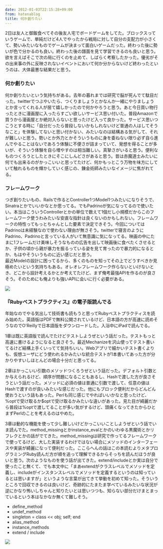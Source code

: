 ```yaml
---
date: 2012-01-03T22:15:28+09:00
from: hatenablog
title: 何か創りたい
---
```

2日は友人と御飯食べてその後友人宅でボードゲームをしてた。ブロックスっていうゲームで、単純だけど4人でやったから戦局に対して自分の支配力が小さくて、勢いみたいなものでゲームが決まって面白いゲームだった。終わった後に勢いが色で分かるのも良い。終わった後の譜面を見て学習できるのも良いと思う。欲を言えばそこで次の局に行くのを止めて、しばらく考察したかった。優劣がその出来事の外に反映されないイベントにおいて何か分からないけど終わったというのは、大体最悪な結果だと思う。

### 何か創りたい

何か創りたいという気持ちがある。去年の暮れまでは研究で脳が死んでて駄目だった。twitterでつぶやいたら、つくりましょうとかなんか一緒にやりましょうとか言ってくれる人が居て嬉しかったので何かやろうと思う。あと今日買い物行ったときに漫画屋に入ったらすごい欲しいサービス思い付いた。普段Amazonで買うから漫画屋とか絶対入らないと思ったけど入って良かった。サービス思いつこうとする時に「自分だったら普段しないかもしれないけど普通の人はしてそうなこと」を体験してないと思い付かない、みたいなのは結構ある気がして、それが難しいと思う。勢いとか外力とかそういうものに身を委ねない限り必ず自ら進んでやることはないであろう体験に不便さが詰まっていて、発想を得ることが多いが、そういう体験を自ら増やすのは相当難しい。真摯さがいると思う。便利なものつくろうとしたときにそこにしんどさがあると思う。昔は赤魔道士みたいに何でも出来るのがかっこいいと思ってたけど、何かもっとこう万物を味方にしていて触れるものを輝かしていく感じの、錬金術師みたいなイメージに焦がれてる。

### フレームワーク

つぎ創りたいもの、Railsで作るとController1つModel1つみたいになりそうで、Sinatraとかでいいかなとか思ってる。でもPadrinoが気になってるので使いたい。本当はこういうControllerとかの単位で数えて1個だし小規模だからこのフレームワーク使うわみたいな安直な指針は良くないのかもしれない。フレームワークの特性ってもっとちゃんとした要素で決定できそう。今回についてはPadrinoは未経験なので使わない理由が無さそう。twitterで寝言のようにPadrino、Padrinoと言っている人がいて無意識に気になってる。映画の中にたまに1フレームだけ美味しそうなものの広告を出して映画後に食べたくさせるとか、子供の頃から親が暴力を振るっている姿を見て育ったので暴力的になるとか、もはやそういうものに近い感じだと思う。  
最近Modelの設計に困ってるから、多くのものを知ってその上でどうすべきか見極めたいという気持ちもある。オレオレフレームワーク作らないといけないとき、どこから設計考えるかとか考えてたけど、まず俺考最強APIを作るのが良さそう。そのためにも俺よりも強いAPIに会いに行く必要がある。

![](http://dl.dropbox.com/u/5978869/image/20120103_222527.png)

### 『Rubyベストプラクティス』の電子版読んでる

年始なのでやる気出して技術書も読もうと思ってRubyベストプラクティスを読み始めた。英語版はPDFで無料公開されているけど、日本語の方が高速に読めそうなのでO'Reillyで日本語版をダウンロードした。入浴中にiPadで読んでる。

1章は既に英語版で読んでたけどテストしようぜという話だった。テストもっと高速に書けるようになると良さそう。最近Mechanizeを沢山使ってテスト書いてるけど結構上手くいってて気持ちいい。Webアプリで細かいテスト書くよりも、仮想ユーザにどう使われるかみたいな統合テストが1本書いてあった方が分かりやすいしほとんどの場合十分だと思ってる。

2章はかっこいい引数のメソッドつくろうぜという話だった。デフォルト引数とか与えられるけど、順序が問題になることもあるし、Hashで渡した方が良さそうという話だった。メソッドに必須の値は普通に引数で渡して、任意の値はHashで渡すのが良いみたいな感じだった。他にもブロック便利だからどんどん使おうという話もあった。Perlも同じ感じでやればいいかなと思ったけど、%optで受け取るか$optで受け取るかみたいな違いがあった。見た目が綺麗だから普段は%optで渡してることが多い気がするけど、頭痛くなってきたからひとまずPerlのことを考えるのはやめた。

3章は動的な機能を使って少し難しいけどかっこいいことしようぜという話でいま読んでた。method\_missingとかinstance\_evalとかのいわゆる黒魔術とかリフレクとかの話がでてきた。method\_missingは研究で作ってるフレームワークで使ってるけど、大した実装するわけではない場合にメソッドのインターフェースや実装が綺麗になって便利だった。ここらへんの話はこの本読むよりメタプログラミングRuby読んだ方が順を追って理解できるからそっちを読んだほうが良いと思う。次のようなものを使う話が出てきた。extend/includeとか実は自分で使ったこと無くて、でも本文中に「まあextendがクラスレベルでメソッドを定義し、includeがインスタンスレベルでメソッドを定義するというのは知っているとは思いますが」というような言葉が出てきて挙動を初めて知った。そういうところで回収できるのは良いけど、奇跡的にたまたま学べているみたいな状況が逆にかなり怖いしちゃんと知りたいとは思いつつも、知らない部分だけまとまっているという本はなかなか無くて難しそう。

- define\_method
- undef\_method
- singleton = class \<\< obj; self; end
- alias\_method
- instance\_methods
- extend / include

![](http://dl.dropbox.com/u/5978869/image/20120103_222638.png)

